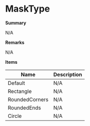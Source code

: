 # MaskType

**Summary**

N/A

**Remarks**

N/A

**Items**

|Name|Description|
|---|---|
|Default|N/A|
|Rectangle|N/A|
|RoundedCorners|N/A|
|RoundedEnds|N/A|
|Circle|N/A|

